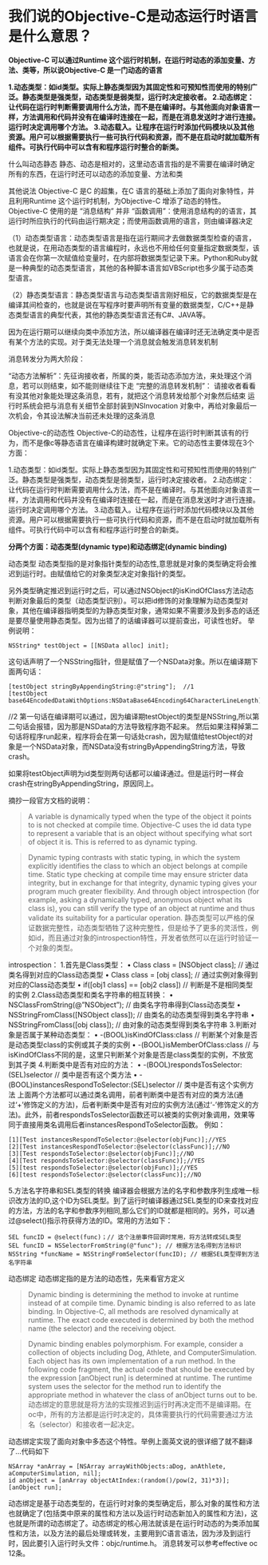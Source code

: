 # 我们说的Objective-C是动态运行时语言是什么意思？

**Objective-C 可以通过Runtime 这个运行时机制，在运行时动态的添加变量、方法、类等，所以说Objective-C 是一门动态的语言**

**1.动态类型：如id类型。实际上静态类型因为其固定性和可预知性而使用的特别广泛。静态类型是强类型，动态类型是弱类型，运行时决定接收者。
2.动态绑定：让代码在运行时判断需要调用什么方法，而不是在编译时。与其他面向对象语言一样，方法调用和代码并没有在编译时连接在一起，而是在消息发送时才进行连接。运行时决定调用哪个方法。
3.动态载入。让程序在运行时添加代码模块以及其他资源。用户可以根据需要执行一些可执行代码和资源，而不是在启动时就加载所有组件。可执行代码中可以含有和程序运行时整合的新类。**

什么叫动态静态
静态、动态是相对的，这里动态语言指的是不需要在编译时确定所有的东西，在运行时还可以动态的添加变量、方法和类

其他说法
Objective-C 是C 的超集，在C 语言的基础上添加了面向对象特性，并且利用Runtime 这个运行时机制，为Objective-C 增添了动态的特性。
Objective-C 使用的是 “消息结构” 并非 “函数调用”：使用消息结构的的语言，其运行时所应执行的代码由运行期决定；而使用函数调用的语言，则由编译器决定

（1）动态类型语言：动态类型语言是指在运行期间才去做数据类型检查的语言，也就是说，在用动态类型的语言编程时，永远也不用给任何变量指定数据类型，该语言会在你第一次赋值给变量时，在内部将数据类型记录下来。Python和Ruby就是一种典型的动态类型语言，其他的各种脚本语言如VBScript也多少属于动态类型语言。

（2）静态类型语言：静态类型语言与动态类型语言刚好相反，它的数据类型是在编译其间检查的，也就是说在写程序时要声明所有变量的数据类型，C/C++是静态类型语言的典型代表，其他的静态类型语言还有C#、JAVA等。

因为在运行期可以继续向类中添加方法，所以编译器在编译时还无法确定类中是否有某个方法的实现。对于类无法处理一个消息就会触发消息转发机制

消息转发分为两大阶段：

“动态方法解析”：先征询接收者，所属的类，能否动态添加方法，来处理这个消息，若可以则结束，如不能则继续往下走 
“完整的消息转发机制”： 
请接收者看看有没其他对象能处理这条消息，若有，就把这个消息转发给那个对象然后结束 
运行时系统会把与消息有关细节全部封装到NSInvocation 对象中，再给对象最后一次机会，令其设法解决当前还未处理的这条消息

Objective-c的动态性
Objective-C的动态性，让程序在运行时判断其该有的行为，而不是像c等静态语言在编译构建时就确定下来。它的动态性主要体现在3个方面：

1.动态类型：如id类型。实际上静态类型因为其固定性和可预知性而使用的特别广泛。静态类型是强类型，动态类型是弱类型，运行时决定接收者。
2.动态绑定：让代码在运行时判断需要调用什么方法，而不是在编译时。与其他面向对象语言一样，方法调用和代码并没有在编译时连接在一起，而是在消息发送时才进行连接。运行时决定调用哪个方法。
3.动态载入。让程序在运行时添加代码模块以及其他资源。用户可以根据需要执行一些可执行代码和资源，而不是在启动时就加载所有组件。可执行代码中可以含有和程序运行时整合的新类。

**分两个方面：动态类型(dynamic type)和动态绑定(dynamic binding)**

动态类型
动态类型指的是对象指针类型的动态性,意思就是对象的类型确定将会推迟到运行时。由赋值给它的对象类型决定对象指针的类型。

另外类型确定推迟到运行时之后，可以通过NSObject的isKindOfClass方法动态判断对象最后的类型（动态类型识别）。可以把id修饰的对象理解为动态类型对象，其他在编译器指明类型的为静态类型对象，通常如果不需要涉及到多态的话还是要尽量使用静态类型。因为出错了的话编译器可以提前查出，可读性也好。
举例说明：

`NSString* testObject = [[NSData alloc] init];`

这句话声明了一个NSString指针，但是赋值了一个NSData对象。所以在编译期下面两句话：

```
[testObject stringByAppendingString:@"string"];  //1
[testObject base64EncodedDataWithOptions:NSDataBase64Encoding64CharacterLineLength];
```
 //2
第一句话在编译期可以通过，因为编译期testObject的类型是NSString,所以第二句话会报错，因为那是NSData的方法导致程序跑不起来。
然后如果注释掉第二句话将程序run起来，程序将会在第一句话处crash，因为赋值给testObject的对象是一个NSData对象，而NSData没有stringByAppendingString方法，导致crash。

如果将testObject声明为id类型则两句话都可以编译通过。但是运行时一样会crash在stringByAppendingString，原因同上。

摘抄一段官方文档的说明：

> A variable is dynamically typed when the type of the object it points to is not 
> checked at compile time. Objective-C uses the id data type to represent a variable 
> that is an object without specifying what sort of object it is. This is referred 
> to as dynamic typing.

> Dynamic typing contrasts with static typing, in which the system explicitly 
> identifies the class to which an object belongs at compile time. Static type 
> checking at compile time may ensure stricter data integrity, but in exchange for 
> that integrity, dynamic typing gives your program much greater flexibility. And 
> through object introspection (for example, asking a dynamically typed, anonymous 
> object what its class is), you can still verify the type of an object at runtime
> and thus validate its suitability for a particular operation.
静态类型可以严格的保证数据完整性，动态类型牺牲了这种完整性，但是给予了更多的灵活性，例如id，而且通过对象的introspection特性，开发者依然可以在运行时验证一个对象的类型。

introspection：
1.首先是Class类型：
• Class class = [NSObject class]; // 通过类名得到对应的Class动态类型
• Class class = [obj class]; // 通过实例对象得到对应的Class动态类型
• if([obj1 class] == [obj2 class]) // 判断是不是相同类型的实例
2.Class动态类型和类名字符串的相互转换：
• NSClassFromString(@”NSObject”); // 由类名字符串得到Class动态类型
• NSStringFromClass([NSObject class]); // 由类名的动态类型得到类名字符串
• NSStringFromClass([obj class]); // 由对象的动态类型得到类名字符串
3.判断对象是否属于某种动态类型：
• -(BOOL)isKindOfClass:class // 判断某个对象是否是动态类型class的实例或其子类的实例
• -(BOOL)isMemberOfClass:class // 与isKindOfClass不同的是，这里只判断某个对象是否是class类型的实例，不放宽到其子类
4.判断类中是否有对应的方法：
• -(BOOL)respondsTosSelector:(SEL)selector // 类中是否有这个类方法
• -(BOOL)instancesRespondToSelector:(SEL)selector // 类中是否有这个实例方法
上面两个方法都可以通过类名调用，前者判断类中是否有对应的类方法(通过‘+’修饰定义的方法)，后者判断类中是否有对应的实例方法(通过‘-’修饰定义的方法)。此外，前者respondsTosSelector函数还可以被类的实例对象调用，效果等同于直接用类名调用后者instancesRespondToSelector函数。 例如：


```
[1][Test instancesRespondToSelector:@selector(objFunc)];//YES
[2][Test instancesRespondToSelector:@selector(classFunc)];//NO
[3][Test respondsToSelector:@selector(objFunc)];//NO
[4][Test respondsToSelector:@selector(classFunc)];//YES
[5][test respondsToSelector:@selector(objFunc)];//YES
[6][test respondsToSelector:@selector(classFunc)];//NO
```
5.方法名字符串和SEL类型的转换
编译器会根据方法的名字和参数序列生成唯一标识改方法的ID,这个ID为SEL类型。到了运行时编译器通过SEL类型的ID来查找对应的方法，方法的名字和参数序列相同,那么它们的ID就都是相同的。另外，可以通过@select()指示符获得方法的ID。常用的方法如下：


```
SEL funcID = @select(func)；// 这个注册事件回调时常用，将方法转成SEL类型
SEL funcID = NSSelectorFromString(@"func"); // 根据方法名得到方法标识
NSString *funcName = NSStringFromSelector(funcID); // 根据SEL类型得到方法名字符串
```
动态绑定
动态绑定指的是方法的动态性，先来看官方定义

> Dynamic binding is determining the method to invoke at runtime instead of at 
> compile time. Dynamic binding is also referred to as late binding. In Objective-C, 
> all methods are resolved dynamically at runtime. The exact code executed is 
> determined by both the method name (the selector) and the receiving object.

> Dynamic binding enables polymorphism. For example, consider a collection of
>  objects including Dog, Athlete, and ComputerSimulation. Each object has its own 
>  implementation of a run method. In the following code fragment, the actual code 
>  that should be executed by the expression [anObject run] is determined at 
>  runtime. The runtime system uses the selector for the method run to identify the
>   appropriate method in whatever the class of anObject turns out to be.
动态绑定的意思就是将方法的实现推迟到运行时再决定而不是编译期。在oc中，所有的方法都是运行时决定的，具体需要执行的代码需要通过方法名（selector）和接收者一起决定。

动态绑定实现了面向对象中多态这个特性。举例上面英文说的很详细了就不翻译了…代码如下


```
NSArray *anArray = [NSArray arrayWithObjects:aDog, anAthlete, aComputerSimulation, nil];
id anObject = [anArray objectAtIndex:(random()/pow(2, 31)*3)];
[anObject run];
```
动态绑定是基于动态类型的，在运行时对象的类型确定后，那么对象的属性和方法也就确定了(包括类中原来的属性和方法以及运行时动态新加入的属性和方法)，这也就是所谓的动态绑定了。动态绑定的核心用法就该是在运行时动态的为类添加属性和方法，以及方法的最后处理或转发，主要用到C语言语法，因为涉及到运行时，因此要引入运行时头文件：objc/runtime.h。
消息转发可以参考effective oc 12条。

